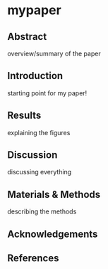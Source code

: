# mypaper

## Abstract
overview/summary of the paper

## Introduction
starting point for my paper!

## Results
explaining the figures

## Discussion
discussing everything

## Materials & Methods
describing the methods

## Acknowledgements

## References
